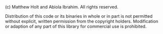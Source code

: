 (c) Matthew Holt and Abiola Ibrahim. All rights reserved.

Distribution of this code or its binaries in whole or in part is not permitted without explicit, written permission from the copyright holders. Modification or adaption of any part of this library for commercial use is prohibited.
